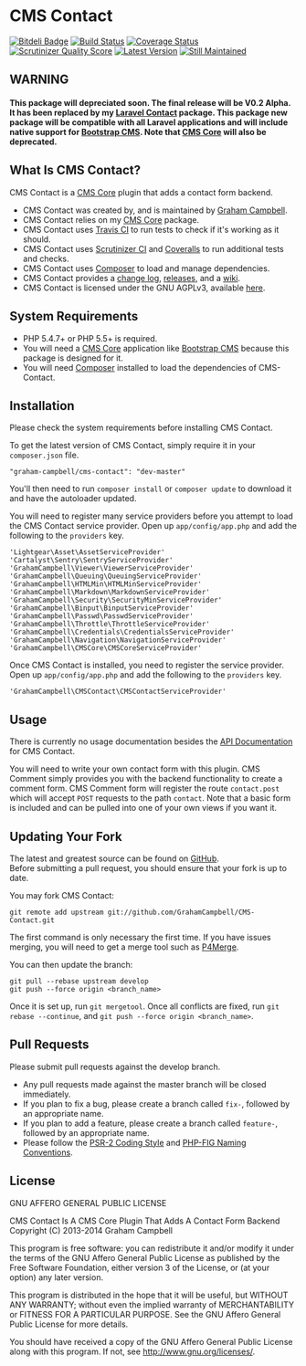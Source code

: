 CMS Contact
===========


[![Bitdeli Badge](https://d2weczhvl823v0.cloudfront.net/GrahamCampbell/CMS-Contact/trend.png)](https://bitdeli.com/free "Bitdeli Badge")
[![Build Status](https://travis-ci.org/GrahamCampbell/CMS-Contact.png?branch=develop)](https://travis-ci.org/GrahamCampbell/CMS-Contact)
[![Coverage Status](https://coveralls.io/repos/GrahamCampbell/CMS-Contact/badge.png?branch=develop)](https://coveralls.io/r/GrahamCampbell/CMS-Contact)
[![Scrutinizer Quality Score](https://scrutinizer-ci.com/g/GrahamCampbell/CMS-Contact/badges/quality-score.png?s=dc4c5381f6889d8e70061d20d77fe81b571676bd)](https://scrutinizer-ci.com/g/GrahamCampbell/CMS-Contact)
[![Latest Version](https://poser.pugx.org/graham-campbell/cms-contact/v/stable.png)](https://packagist.org/packages/graham-campbell/cms-contact)
[![Still Maintained](http://stillmaintained.com/GrahamCampbell/CMS-Contact.png)](http://stillmaintained.com/GrahamCampbell/CMS-Contact)


## WARNING

#### This package will depreciated soon. The final release will be V0.2 Alpha. It has been replaced by my [Laravel Contact](https://github.com/GrahamCampbell/Laravel-Contact) package. This package new package will be compatible with all Laravel applications and will include native support for [Bootstrap CMS](https://github.com/GrahamCampbell/Bootstrap-CMS). Note that [CMS Core](https://github.com/GrahamCampbell/CMS-Core) will also be deprecated.


## What Is CMS Contact?

CMS Contact is a [CMS Core](https://github.com/GrahamCampbell/CMS-Core) plugin that adds a contact form backend.  

* CMS Contact was created by, and is maintained by [Graham Campbell](https://github.com/GrahamCampbell).  
* CMS Contact relies on my [CMS Core](https://github.com/GrahamCampbell/CMS-Core) package.  
* CMS Contact uses [Travis CI](https://travis-ci.org/GrahamCampbell/CMS-Contact) to run tests to check if it's working as it should.  
* CMS Contact uses [Scrutinizer CI](https://scrutinizer-ci.com/g/GrahamCampbell/CMS-Contact) and [Coveralls](https://coveralls.io/r/GrahamCampbell/CMS-Contact) to run additional tests and checks.  
* CMS Contact uses [Composer](https://getcomposer.org) to load and manage dependencies.  
* CMS Contact provides a [change log](https://github.com/GrahamCampbell/CMS-Contact/blob/develop/CHANGELOG.md), [releases](https://github.com/GrahamCampbell/CMS-Contact/releases), and a [wiki](https://github.com/GrahamCampbell/CMS-Contact/wiki).  
* CMS Contact is licensed under the GNU AGPLv3, available [here](https://github.com/GrahamCampbell/CMS-Contact/blob/develop/LICENSE.md).  


## System Requirements

* PHP 5.4.7+ or PHP 5.5+ is required.  
* You will need a [CMS Core](https://github.com/GrahamCampbell/CMS-Core) application like [Bootstrap CMS](https://github.com/GrahamCampbell/Bootstrap-CMS) because this package is designed for it.  
* You will need [Composer](https://getcomposer.org) installed to load the dependencies of CMS-Contact.  


## Installation

Please check the system requirements before installing CMS Contact.  

To get the latest version of CMS Contact, simply require it in your `composer.json` file.  

`"graham-campbell/cms-contact": "dev-master"`  

You'll then need to run `composer install` or `composer update` to download it and have the autoloader updated.  

You will need to register many service providers before you attempt to load the CMS Contact service provider. Open up `app/config/app.php` and add the following to the `providers` key.  

`'Lightgear\Asset\AssetServiceProvider'`  
`'Cartalyst\Sentry\SentryServiceProvider'`  
`'GrahamCampbell\Viewer\ViewerServiceProvider'`  
`'GrahamCampbell\Queuing\QueuingServiceProvider'`  
`'GrahamCampbell\HTMLMin\HTMLMinServiceProvider'`  
`'GrahamCampbell\Markdown\MarkdownServiceProvider'`  
`'GrahamCampbell\Security\SecurityMinServiceProvider'`  
`'GrahamCampbell\Binput\BinputServiceProvider'`  
`'GrahamCampbell\Passwd\PasswdServiceProvider'`  
`'GrahamCampbell\Throttle\ThrottleServiceProvider'`  
`'GrahamCampbell\Credentials\CredentialsServiceProvider'`  
`'GrahamCampbell\Navigation\NavigationServiceProvider'`  
`'GrahamCampbell\CMSCore\CMSCoreServiceProvider'`  

Once CMS Contact is installed, you need to register the service provider. Open up `app/config/app.php` and add the following to the `providers` key.  

`'GrahamCampbell\CMSContact\CMSContactServiceProvider'`  


## Usage

There is currently no usage documentation besides the [API Documentation](http://grahamcampbell.github.io/CMS-Contact) for CMS Contact.  

You will need to write your own contact form with this plugin. CMS Comment simply provides you with the backend functionality to create a comment form. CMS Comment form will register the route `contact.post` which will accept `POST` requests to the path `contact`. Note that a basic form is included and can be pulled into one of your own views if you want it.  


## Updating Your Fork

The latest and greatest source can be found on [GitHub](https://github.com/GrahamCampbell/CMS-Contact).  
Before submitting a pull request, you should ensure that your fork is up to date.  

You may fork CMS Contact:  

    git remote add upstream git://github.com/GrahamCampbell/CMS-Contact.git

The first command is only necessary the first time. If you have issues merging, you will need to get a merge tool such as [P4Merge](http://perforce.com/product/components/perforce_visual_merge_and_diff_tools).  

You can then update the branch:  

    git pull --rebase upstream develop
    git push --force origin <branch_name>

Once it is set up, run `git mergetool`. Once all conflicts are fixed, run `git rebase --continue`, and `git push --force origin <branch_name>`.  


## Pull Requests

Please submit pull requests against the develop branch.  

* Any pull requests made against the master branch will be closed immediately.  
* If you plan to fix a bug, please create a branch called `fix-`, followed by an appropriate name.  
* If you plan to add a feature, please create a branch called `feature-`, followed by an appropriate name.  
* Please follow the [PSR-2 Coding Style](https://github.com/php-fig/fig-standards/blob/master/accepted/PSR-2-coding-style-guide.md) and [PHP-FIG Naming Conventions](https://github.com/php-fig/fig-standards/blob/master/bylaws/002-psr-naming-conventions.md).  


## License

GNU AFFERO GENERAL PUBLIC LICENSE  

CMS Contact Is A CMS Core Plugin That Adds A Contact Form Backend  
Copyright (C) 2013-2014  Graham Campbell  

This program is free software: you can redistribute it and/or modify
it under the terms of the GNU Affero General Public License as published by
the Free Software Foundation, either version 3 of the License, or
(at your option) any later version.  

This program is distributed in the hope that it will be useful,
but WITHOUT ANY WARRANTY; without even the implied warranty of
MERCHANTABILITY or FITNESS FOR A PARTICULAR PURPOSE.  See the
GNU Affero General Public License for more details.  

You should have received a copy of the GNU Affero General Public License
along with this program.  If not, see <http://www.gnu.org/licenses/>.  
